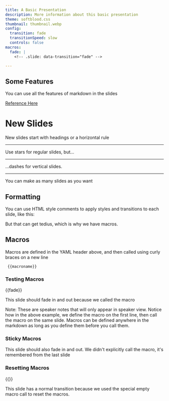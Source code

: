 ```yaml
---
title: A Basic Presentation
description: More information about this basic presentation
theme: softblood.css
thumbnail: thumbnail.webp
config:
  transition: fade
  transitionSpeed: slow
  controls: false
macros:
  fade: |
    <!-- .slide: data-transition="fade" -->

---
```


<!-- Example presentation content below: -->
## Some Features

You can use all the features of markdown in the slides

[Reference Here](https://revealjs.com/markdown/)

# New Slides

New slides start with headings or a horizontal rule

---

Use stars for regular slides, but...

***

...dashes for vertical slides.

---

You can make as many slides as you want

## Formatting

You can use HTML style comments to apply
styles and transitions to each slide, like this:

<!-- .slide: data-transition="slide-in fade-out" -->

But that can get tedius, which is why we have macros. 

## Macros
Macros are defined in the YAML header above, and then
called using curly braces on a new line
```macro
 {{macroname}}
```

### Testing Macros

{{fade}}

This slide should fade in and out because we called the macro

Note: These are speaker notes that will only appear in speaker view. 
Notice how in the above example, we define the macro on the first line,
then call the macro on the same slide.
Macros can be defined anywhere in the markdown as long as you define
them before you call them.


### Sticky Macros

This slide should also fade in and out. We didn't explicitly 
call the macro, it's remembered from the last slide

### Resetting Macros

{{}}

This slide has a normal transition because we used the special empty macro
call to reset the macros.

